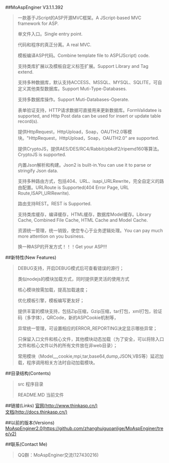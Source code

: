 ﻿##MoAspEnginer V3.1.1.392
> 一款基于JScript的ASP开源MVC框架。A JScript-based MVC framework for ASP.
> 
> 单文件入口。Single entry point.
> 
> 代码和程序的真正分离。A real MVC.
> 
> 模板编译ASP代码。Combine template file to ASP(JScript) code.
> 
> 支持类库扩展以及模板自定义标签扩展。Support Library and Tag extend.
> 
> 支持多种数据库，默认支持ACCESS、MSSQL、MYSQL、SQLITE，可自定义其他类型数据库。Support Muti-Type-Databases.
> 
> 支持多数据库操作。Support Muti-Databases-Operate.
> 
> 表单验证支持，HTTP请求数据可直接用来更新数据库。FormValidatee is supported, and Http Post data can be used for insert or update table record(s).
> 
> 提供HttpRequest，HttpUpload，Soap，OAUTH2.0等模块。"HttpRequest，HttpUpload，Soap，OAUTH2.0" are supported.
> 
> 提供CryptoJS，提供AES/DES/RC4/Rabbit/pbkdf2/ripemd160等算法。CryptoJS is supported.
> 
> 内置Json解析和构建。Json2 is built-in.You can use it to parse or stringify Json data.
> 
> 支持多种路由方式，包括404、URL、isapi_URLRewrite，完全自定义的路由配置。URLRoute is Supported(404 Error Page, URL Route,ISAPI_URIRewrite).
> 
> 路由支持REST。REST is Supported.
> 
> 支持类库缓存，编译缓存，HTML缓存，数据库Model缓存。Library Cache, Combined File Cache, HTML Cache and Model Cache.
> 
> 资源统一管理，统一销毁，使您专心于业务逻辑处理。You can pay much more attention on you business.
> 
> 换一种ASP的开发方式！！！Get your ASP!!!
> 

##新特性(New Features)
> DEBUG支持，开启DEBUG模式后可查看错误的源行；
> 
> 类似nodejs的模块加载方式，同时提供更灵活的使用方式
> 
> 核心模块按需加载，提高加载速度；
> 
> 优化模板引擎，模板编写更友好；
> 
> 提供丰富的模块支持，包括Zip压缩，Gzip压缩，tar打包，xml打包，验证码（多字体），QRCode，新的ASPCookie机制等，
> 
> 异常统一管理，可设置相应的ERROR_REPORTING决定显示哪些异常；
> 
> 只保留入口文件和核心文件，其他模块动态加载（为了安全，可以将除入口文件和核心文件以外的所有文件放在非web目录）；
> 
> 常用模块（Model__,cookie,mpi,tar,base64,dump,JSON,VBS等）延迟加载，程序调用相关方法时自动加载模块。
> 

##目录结构(Contents)
> src	程序目录
> 
> README.MD	当前文件
> 

##链接(Links)
[官网(http://www.thinkasp.cn/)](http://www.thinkasp.cn/)<br />
[文档(http://docs.thinkasp.cn/)](http://docs.thinkasp.cn/)<br />

##以前的版本(Versions)
[MoAspEnginer2.0(https://github.com/zhanghuiguoanlige/MoAspEnginer/tree/v2)](https://github.com/zhanghuiguoanlige/MoAspEnginer/tree/v2)<br />

##联系(Contact Me)
> QQ群：MoAspEnginer交流(127430216)
